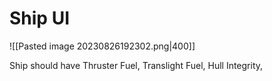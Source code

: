 
# Ship UI

![[Pasted image 20230826192302.png|400]]

Ship should have Thruster Fuel, Translight Fuel, Hull Integrity, 